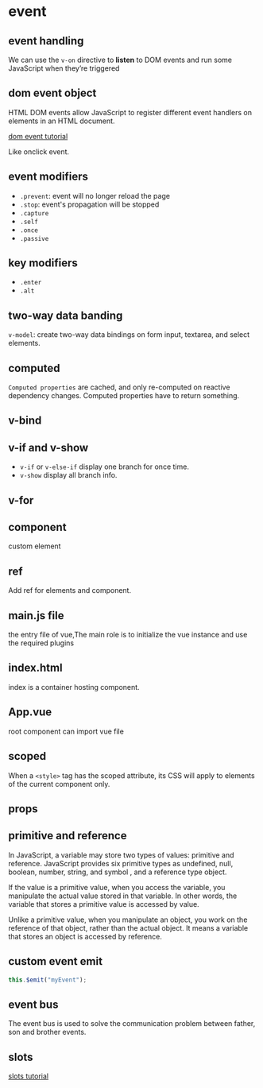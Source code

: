 # event

## event handling

We can use the `v-on` directive to **listen** to DOM events and run some JavaScript when they’re triggered

## dom event object

HTML DOM events allow JavaScript to register different event handlers on elements in an HTML document.

[dom event tutorial](https://www.w3schools.com/jsref/dom_obj_event.asp)

Like onclick event.

## event modifiers

- `.prevent`: event will no longer reload the page
- `.stop`: event's propagation will be stopped
- `.capture`
- `.self`
- `.once`
- `.passive`

## key modifiers

- `.enter`
- `.alt`

## two-way data banding

`v-model`: create two-way data bindings on form input, textarea, and select elements.

## computed

`Computed properties` are cached, and only re-computed on reactive dependency changes. Computed properties have to return something.

## v-bind

## v-if and v-show

- `v-if` or `v-else-if` display one branch for once time.
- `v-show` display all branch info.

## v-for

## component

custom element

## ref

Add ref for elements and component.

## main.js file

the entry file of vue,The main role is to initialize the vue instance and use the required plugins

## index.html

index is a container hosting component.

## App.vue

root component can import vue file

## scoped

When a `<style>` tag has the scoped attribute, its CSS will apply to elements of the current component only.

## props

## primitive and reference

In JavaScript, a variable may store two types of values: primitive and reference.
JavaScript provides six primitive types as undefined, null, boolean, number, string, and symbol , and a reference type object.

If the value is a primitive value, when you access the variable, you manipulate the actual value stored in that variable. In other words, the variable that stores a primitive value is accessed by value.

Unlike a primitive value, when you manipulate an object, you work on the reference of that object, rather than the actual object. It means a variable that stores an object is accessed by reference.

## custom event emit

```js
this.$emit("myEvent");
```

## event bus

The event bus is used to solve the communication problem between father, son and brother events.

## slots

[slots tutorial](https://juejin.im/post/5a69ece0f265da3e5a5777ed)
